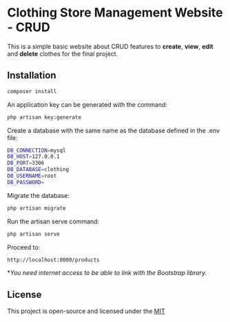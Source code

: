 # Clothing Store Management Website - CRUD

This is a simple basic website about CRUD features to **create**, **view**, **edit** and **delete** clothes for the final project.

## Installation
```bash
composer install
```

An application key can be generated with the command:
```bash
php artisan key:generate
```

Create a database with the same name as the database defined in the .env file:
```bash
DB_CONNECTION=mysql
DB_HOST=127.0.0.1
DB_PORT=3306
DB_DATABASE=clothing
DB_USERNAME=root
DB_PASSWORD=
```

Migrate the database:
```bash
php artisan migrate
```

Run the artisan serve command:
```bash
php artisan serve
```

Proceed to:
```bash
http://localhost:8000/products
```

**You need internet access to be able to link with the Bootstrap library.*

## License
This project is open-source and licensed under the [MIT](https://choosealicense.com/licenses/mit/)
